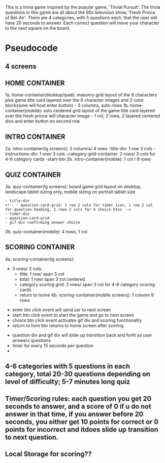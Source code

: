 This is a trivia game inspired by the popular game, 'Trivial Pursuit'. The trivia questions in this game are all about the 90s television show, 'Fresh Prince of Bel-Air'. There are 4 categories, with 5 questions each, that the user will have 20 seconds to answer. Each correct question will move your character to the next square on the board.

# Pseudocode

<!-- ! CSS Styling -->
## 4 screens
## HOME CONTAINER
  1a. home-container(desktop/ipad): masonry grid layout of the 9 characters plus game title card layered over the 9 character images and 2 color blocks(one will host enter button) 
    - 3 columns, auto-rows
  1b. home-container(mobile): solo centered grid layout of the game title card layered over the fresh prince will character image
    - 1 col, 2 rows, 2 layered centered divs and enter button on second row
  












  
## INTRO CONTAINER
  2a. intro-container(lg screens): 3 columns/ 4 rows
    -title-div: 1 row 3 cols
    -instructions-div: 1 row/ 3 cols
    -category-grid-container: 2 rows/ 3 cols for 4-6 category cards
    -start-btn
  2b. intro-container(mobile): 1 col / 8 rows

## QUIZ CONTAINER
  3a. quiz-container(lg screens): board game grid layout on desktop, landscape tablet sizing only, mobile sizing on portrait tablet size
  <!-- ! TO BE FILLED IN LATER -->
    - title-div
    <!-- - question-card-grid: 1 row 2 cols for timer icon, 1 row 2 col for question heading, 2 rows 2 cols for 4 choice btns -->
    - timer-div
    - question-card-grid
    - gif-div confirming answer choice
  3b. quiz-container(mobile): 4 rows, 1 col

## SCORING CONTAINER
  4a. scoring-container(lg screens):
  - 5 rows/ 3 cols:
    - title: 1 row/ span 3 col
    - total: 1 row/ span 3 col centered
    - category scoring grid: 2 rows/ span 3 col for 4-6 category scoring cards
    - return to home
  4b. scoring-container(mobile screens): 1 column 9 rows

  <!-- ! CLICK EVENTS -->
  * enter btn click event will send usr to next screen
  * start btn click event to start the game and go to next screen
  * choice btn click event activates gif div and scoring functionality
  * return to hom btn returns to home screen after scoring
  
  <!--? TRANSITIONS/TIMERS -->
  * question div and gif div will slide up transition back and forth as user answers questions
  * timer for every 15 seconds per question
  * 
  <!-- * FUNCTIONALITY -->
  ## 4-6 categories with 5 questions in each category, total 20-30 questions depending on level of difficulty; 5-7 minutes long quiz
  ## Timer/Scoring rules: each question you get 20 seconds to answer, and a score of 0 if u do not answer in that time, if you answer before 20 seconds, you either get 10 points for correct or 0 points for incorrect and itdoes slide up transition to next question.
  ## Local Storage for scoring??